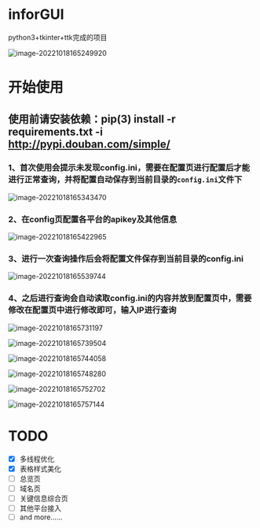 # inforGUI

python3+tkinter+ttk完成的项目

![image-20221018165249920](README.assets/image-20221018165249920.png)

# 开始使用

## 使用前请安装依赖：pip(3) install -r requirements.txt -i http://pypi.douban.com/simple/

### 1、首次使用会提示未发现config.ini，需要在配置页进行配置后才能进行正常查询，并将配置自动保存到当前目录的`config.ini`文件下

![image-20221018165343470](README.assets/image-20221018165343470.png)

### 2、在config页配置各平台的apikey及其他信息

![image-20221018165422965](README.assets/image-20221018165422965.png)

### 3、进行一次查询操作后会将配置文件保存到当前目录的config.ini

![image-20221018165539744](README.assets/image-20221018165539744.png)

### 4、之后进行查询会自动读取config.ini的内容并放到配置页中，需要修改在配置页中进行修改即可，输入IP进行查询

![image-20221018165731197](README.assets/image-20221018165731197.png)

![image-20221018165739504](README.assets/image-20221018165739504.png)

![image-20221018165744058](README.assets/image-20221018165744058.png)

![image-20221018165748280](README.assets/image-20221018165748280.png)

![image-20221018165752702](README.assets/image-20221018165752702.png)

![image-20221018165757144](README.assets/image-20221018165757144.png)

# TODO

- [x] 多线程优化
- [x] 表格样式美化
- [ ] 总览页
- [ ] 域名页
- [ ] 关键信息综合页
- [ ] 其他平台接入
- [ ] and more......
